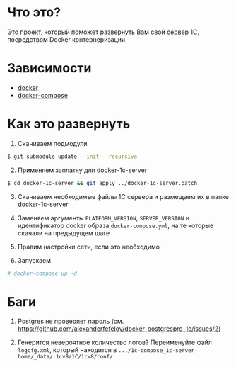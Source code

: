 # Что это?

Это проект, который поможет развернуть Вам свой сервер 1С, посредством Docker контернеризации.

# Зависимости

* [docker](https://docs.docker.com/install/linux/docker-ce/ubuntu/)
* [docker-compose](https://docs.docker.com/compose/install/)

# Как это развернуть

1. Скачиваем подмодули
``` bash
$ git submodule update --init --recursive
```

2. Применяем заплатку для docker-1c-server
``` bash
$ cd docker-1c-server && git apply ../docker-1c-server.patch
```

3. Скачиваем необходимые файлы 1C сервера и размещаем их в папке docker-1c-server

4. Заменяем аргументы `PLATFORM_VERSION`, `SERVER_VERSION` и идентификатор docker образа `docker-compose.yml`, на те которые скачали на предыдущем шаге

5. Правим настройки сети, если это необходимо 

6. Запускаем
``` bash
# docker-compose up -d
```

# Баги

1. Postgres не проверяет пароль (см. https://github.com/alexanderfefelov/docker-postgrespro-1c/issues/2)

2. Генерится невероятное количество логов? Переименуйте файл `logcfg.xml`, который находится в `.../1c-compose_1c-server-home/_data/.1cv8/1C/1cv8/conf/`